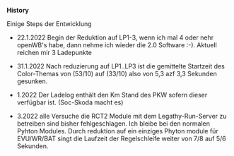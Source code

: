 **History**

Einige Steps der Entwicklung


- 22.1.2022 Begin der Reduktion auf LP1-3, wenn ich mal 4 oder nehr openWB's habe, dann nehme ich wieder die 2.0 Software :-). Aktuell reichen mir 3 Ladepunkte

- 31.1.2022 Nach reduzierung auf LP1..LP3 ist die gemittelte Startzeit des Color-Themas von (53/10) auf (33/10) also von 5,3 azf 3,3 Sekunden gesunken.

- 1.2022 Der Ladelog enthält den Km Stand des PKW sofern dieser verfügbar ist. (Soc-Skoda macht es)

- 3.2022 alle Versuche die RCT2 Module mit dem Legathy-Run-Server zu betreiben sind bisher fehlgeschlagen. Ich bleibe bei den normalen Pyhton Modules. Durch reduktion auf ein einziges Phyton module für EVU/WR/BAT singt die Laufzeit der Regelschleife weiter von 7/8 auf 5/6 Sekunden.
